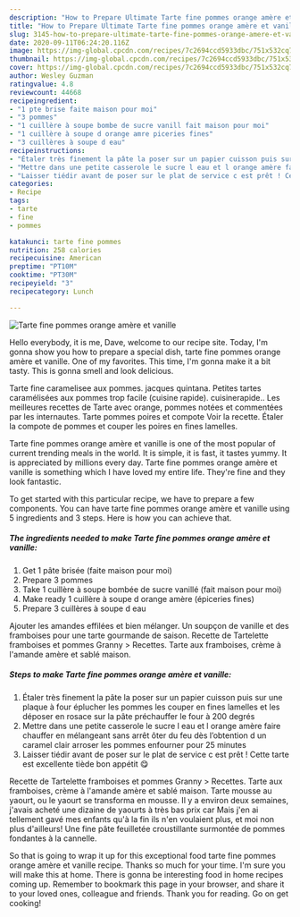 ```yaml
---
description: "How to Prepare Ultimate Tarte fine pommes orange amère et vanille"
title: "How to Prepare Ultimate Tarte fine pommes orange amère et vanille"
slug: 3145-how-to-prepare-ultimate-tarte-fine-pommes-orange-amere-et-vanille
date: 2020-09-11T06:24:20.116Z
image: https://img-global.cpcdn.com/recipes/7c2694ccd5933dbc/751x532cq70/tarte-fine-pommes-orange-amere-et-vanille-photo-principale-de-la-recette.jpg
thumbnail: https://img-global.cpcdn.com/recipes/7c2694ccd5933dbc/751x532cq70/tarte-fine-pommes-orange-amere-et-vanille-photo-principale-de-la-recette.jpg
cover: https://img-global.cpcdn.com/recipes/7c2694ccd5933dbc/751x532cq70/tarte-fine-pommes-orange-amere-et-vanille-photo-principale-de-la-recette.jpg
author: Wesley Guzman
ratingvalue: 4.8
reviewcount: 44668
recipeingredient:
- "1 pte brise faite maison pour moi"
- "3 pommes"
- "1 cuillère à soupe bombe de sucre vanill fait maison pour moi"
- "1 cuillère à soupe d orange amre piceries fines"
- "3 cuillères à soupe d eau"
recipeinstructions:
- "Étaler très finement la pâte la poser sur un papier cuisson puis sur une plaque à four éplucher les pommes les couper en fines lamelles et les déposer en rosace sur la pâte préchauffer le four à 200 degrés"
- "Mettre dans une petite casserole le sucre l eau et l orange amère faire chauffer en mélangeant sans arrêt ôter du feu dès l’obtention d un caramel clair arroser les pommes enfourner pour 25 minutes"
- "Laisser tiédir avant de poser sur le plat de service c est prêt ! Cette tarte est excellente tiède bon appétit 😋"
categories:
- Recipe
tags:
- tarte
- fine
- pommes

katakunci: tarte fine pommes 
nutrition: 258 calories
recipecuisine: American
preptime: "PT10M"
cooktime: "PT30M"
recipeyield: "3"
recipecategory: Lunch

---
```



![Tarte fine pommes orange amère et vanille](https://img-global.cpcdn.com/recipes/7c2694ccd5933dbc/751x532cq70/tarte-fine-pommes-orange-amere-et-vanille-photo-principale-de-la-recette.jpg)

Hello everybody, it is me, Dave, welcome to our recipe site. Today, I'm gonna show you how to prepare a special dish, tarte fine pommes orange amère et vanille. One of my favorites. This time, I'm gonna make it a bit tasty. This is gonna smell and look delicious.

Tarte fine caramelisee aux pommes. jacques quintana. Petites tartes caramélisées aux pommes trop facile (cuisine rapide). cuisinerapide.. Les meilleures recettes de Tarte avec orange, pommes notées et commentées par les internautes. Tarte pommes poires et compote Voir la recette. Étaler la compote de pommes et couper les poires en fines lamelles.

Tarte fine pommes orange amère et vanille is one of the most popular of current trending meals in the world. It is simple, it is fast, it tastes yummy. It is appreciated by millions every day. Tarte fine pommes orange amère et vanille is something which I have loved my entire life. They're fine and they look fantastic.


To get started with this particular recipe, we have to prepare a few components. You can have tarte fine pommes orange amère et vanille using 5 ingredients and 3 steps. Here is how you can achieve that.

<!--inarticleads1-->

##### The ingredients needed to make Tarte fine pommes orange amère et vanille:

1. Get 1 pâte brisée (faite maison pour moi)
1. Prepare 3 pommes
1. Take 1 cuillère à soupe bombée de sucre vanillé (fait maison pour moi)
1. Make ready 1 cuillère à soupe d orange amère (épiceries fines)
1. Prepare 3 cuillères à soupe d eau


Ajouter les amandes effilées et bien mélanger. Un soupçon de vanille et des framboises pour une tarte gourmande de saison. Recette de Tartelette framboises et pommes Granny &gt; Recettes. Tarte aux framboises, crème à l&#39;amande amère et sablé maison. 

<!--inarticleads2-->

##### Steps to make Tarte fine pommes orange amère et vanille:

1. Étaler très finement la pâte la poser sur un papier cuisson puis sur une plaque à four éplucher les pommes les couper en fines lamelles et les déposer en rosace sur la pâte préchauffer le four à 200 degrés
1. Mettre dans une petite casserole le sucre l eau et l orange amère faire chauffer en mélangeant sans arrêt ôter du feu dès l’obtention d un caramel clair arroser les pommes enfourner pour 25 minutes
1. Laisser tiédir avant de poser sur le plat de service c est prêt ! Cette tarte est excellente tiède bon appétit 😋


Recette de Tartelette framboises et pommes Granny &gt; Recettes. Tarte aux framboises, crème à l&#39;amande amère et sablé maison. Tarte mousse au yaourt, ou le yaourt se transforma en mousse. Il y a environ deux semaines, j&#39;avais acheté une dizaine de yaourts à très bas prix car Mais j&#39;en ai tellement gavé mes enfants qu&#39;à la fin ils n&#39;en voulaient plus, et moi non plus d&#39;ailleurs! Une fine pâte feuilletée croustillante surmontée de pommes fondantes à la cannelle. 

So that is going to wrap it up for this exceptional food tarte fine pommes orange amère et vanille recipe. Thanks so much for your time. I'm sure you will make this at home. There is gonna be interesting food in home recipes coming up. Remember to bookmark this page in your browser, and share it to your loved ones, colleague and friends. Thank you for reading. Go on get cooking!
